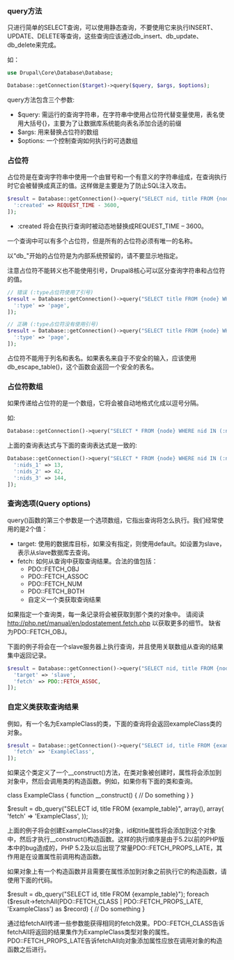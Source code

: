 ### query方法
只进行简单的SELECT查询，可以使用静态查询，不要使用它来执行INSERT、UPDATE、DELETE等查询，这些查询应该通过db_insert、db_update、db_delete来完成。

如：
```php
use Drupal\Core\Database\Database;

Database::getConnection($target)->query($query, $args, $options);
```

query方法包含三个参数:
* $query: 需运行的查询字符串，在字符串中使用占位符代替变量使用，表名使用大括号{}，主要为了让数据库系统能向表名添加合适的前缀
* $args: 用来替换占位符的数组
* $options: 一个控制查询如何执行的可选数组

 
### 占位符

占位符是在查询字符串中使用一个由冒号和一个有意义的字符串组成，在查询执行时它会被替换成真正的值。这样做是主要是为了防止SQL注入攻击。

```php
$result = Database::getConnection()->query("SELECT nid, title FROM {node} WHERE created > :created", [
  ':created' => REQUEST_TIME - 3600,
]);
```

* :created 将会在执行查询时被动态地替换成REQUEST_TIME – 3600。

一个查询中可以有多个占位符，但是所有的占位符必须有唯一的名称。

以“db_"开始的占位符是为内部系统预留的，请不要显示地指定。

注意占位符不能转义也不能使用引号，Drupal8核心可以区分查询字符串和占位符的值。

```php
// 错误 (:type占位符使用了引号)
$result = Database::getConnection()->query("SELECT title FROM {node} WHERE type = ':type'", [
  ':type' => 'page',
]);

// 正确 (:type占位符没有使用引号)
$result = Database::getConnection()->query("SELECT title FROM {node} WHERE type = :type", [
  ':type' => 'page',
]);
```

占位符不能用于列名和表名。如果表名来自于不安全的输入，应该使用db_escape_table()，这个函数会返回一个安全的表名。

 
### 占位符数组

如果传递给占位符的是一个数组，它将会被自动地格式化成以逗号分隔。

如:
```php
Database::getConnection()->query("SELECT * FROM {node} WHERE nid IN (:nids[])", [':nids[]' => [13, 42, 144]]);
```

上面的查询表达式与下面的查询表达式是一致的:

```php
Database::getConnection()->query("SELECT * FROM {node} WHERE nid IN (:nids_1, :nids_2, :nids_3)", [
  ':nids_1' => 13,
  ':nids_2' => 42,
  ':nids_3' => 144,
]);
```
 
### 查询选项(Query options)

query()函数的第三个参数是一个选项数组，它指出查询将怎么执行。我们经常使用的是2个值：

* target: 使用的数据库目标，如果没有指定，则使用default。如设置为slave，表示从slave数据库去查询。
* fetch: 如何从查询中获取查询结果。合法的值包括：
  * PDO::FETCH_OBJ
  * PDO::FETCH_ASSOC
  * PDO::FETCH_NUM
  * PDO::FETCH_BOTH
  * 自定义一个类获取查询结果

如果指定一个查询类，每一条记录将会被获取到那个类的对象中。
请阅读 http://php.net/manual/en/pdostatement.fetch.php 以获取更多的细节。
缺省为PDO::FETCH_OBJ。

下面的例子将会在一个slave服务器上执行查询，并且使用关联数组从查询的结果集中返回记录。

```php
$result = Database::getConnection()->query("SELECT nid, title FROM {node}", [], [
  'target' => 'slave',
  'fetch' => PDO::FETCH_ASSOC,
]);
```

### 自定义类获取查询结果
例如，有一个名为ExampleClass的类，下面的查询将会返回exampleClass类的对象。

```php
$result = Database::getConnection()->query("SELECT id, title FROM {example_table}", [], [
  'fetch' => 'ExampleClass',
]);
```

如果这个类定义了一个__construct()方法，在类对象被创建时，属性将会添加到对象中，然后会调用类的构造函数。例如，如果你有下面的类和查询。

class ExampleClass {
  function __construct() {
    // Do something
  }
}

$result = db_query("SELECT id, title FROM {example_table}", array(), array(
  'fetch' => 'ExampleClass',
));

上面的例子将会创建ExampleClass的对象，id和title属性将会添加到这个对象中，然后才执行__construct()构造函数。这样的执行顺序是由于5.2以前的PHP版本中的bug造成的，PHP 5.2及以后出现了常量PDO::FETCH_PROPS_LATE，其作用是在设置属性前调用构造函数。

如果对象上有一个构造函数并且需要在属性添加到对象之前执行它的构造函数，请使用下面的代码。

$result = db_query("SELECT id, title FROM {example_table}");
foreach ($result->fetchAll(PDO::FETCH_CLASS | PDO::FETCH_PROPS_LATE, 'ExampleClass') as $record) {
  // Do something
}

通过给fetchAll传递一些参数能获得相同的fetch效果。PDO::FETCH_CLASS告诉fetchAll将返回的结果集作为ExampleClass类型对象的属性。PDO::FETCH_PROPS_LATE告诉fetchAll向对象添加属性应放在调用对象的构造函数之后进行。

